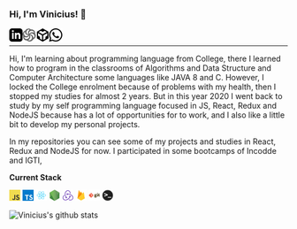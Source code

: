 ### Hi, I'm Vinicius! 👋

<a href="https://www.linkedin.com/in/vinicius-a-r-50a98b133/" target="_blank">
<img src="https://github.com/Vinicius-A-R/Vinicius-A-R/blob/master/assets/linkedin.svg" width="24" height="24" alt="Vinicius"  align="left" />
</a>
<a href="https://www.codewars.com/users/Vinicius-A-R" target="_blank">
<img src="https://github.com/Vinicius-A-R/Vinicius-A-R/blob/master/assets/codewars.svg" width="24" height="24" alt="Vinicius"  align="left" />
</a>
<a href="https://codesandbox.io/u/Vinicius-A-R/" target="_blank">
  <img src="https://github.com/Vinicius-A-R/Vinicius-A-R/blob/master/assets/codesandbox.svg" width="24" height="24" alt="Vinicius"  align="left" />
</a>
<a href="https://api.whatsapp.com/send?phone=5531995721897&text=Ol%C3%A1%20Vinicius%2C%20venho%20do%20seu%20Github!" target="_blank">
  <img src="https://github.com/Vinicius-A-R/Vinicius-A-R/blob/master/assets/whatsapp.svg" width="24" height="24" alt="Vinicius"  align="left" />
</a>



<br/>

---

Hi, I'm learning about programming language from College, there I learned how to program in the classrooms of
Algorithms and Data Structure and Computer Architecture some languages like JAVA 8 and C. However, I locked the College
enrolment because of problems with my health, then I stopped my studies for almost 2 years. But in this year 2020 I went
back to study by my self programming language focused in JS, React, Redux and NodeJS because has a lot of opportunities for to work,
and I also like a little bit to develop my personal projects.

In my repositories you can see some of my projects and studies in React, Redux and NodeJS for now. I participated in some bootcamps of Incodde and IGTI,


**Current Stack**

<code><img height="20" src="https://raw.githubusercontent.com/github/explore/80688e429a7d4ef2fca1e82350fe8e3517d3494d/topics/javascript/javascript.png"></code>
<code><img height="20" src="https://raw.githubusercontent.com/github/explore/80688e429a7d4ef2fca1e82350fe8e3517d3494d/topics/typescript/typescript.png"></code>
<code><img height="20" src="https://raw.githubusercontent.com/github/explore/80688e429a7d4ef2fca1e82350fe8e3517d3494d/topics/react/react.png"></code>
<code><img height="20" src="https://raw.githubusercontent.com/github/explore/80688e429a7d4ef2fca1e82350fe8e3517d3494d/topics/nodejs/nodejs.png"></code>
<code><img height="20" src="https://raw.githubusercontent.com/github/explore/80688e429a7d4ef2fca1e82350fe8e3517d3494d/topics/redux/redux.png"></code>
<code><img height="20" src="https://raw.githubusercontent.com/github/explore/80688e429a7d4ef2fca1e82350fe8e3517d3494d/topics/firebase/firebase.png"></code>
<code><img height="20" src="https://raw.githubusercontent.com/github/explore/80688e429a7d4ef2fca1e82350fe8e3517d3494d/topics/git/git.png"></code>
<code><img height="20" src="https://raw.githubusercontent.com/github/explore/80688e429a7d4ef2fca1e82350fe8e3517d3494d/topics/terminal/terminal.png"></code>

![Vinicius's github stats](https://github-readme-stats.vercel.app/api?username=Vinicius-A-R&show_icons=true&hide_border=true)

